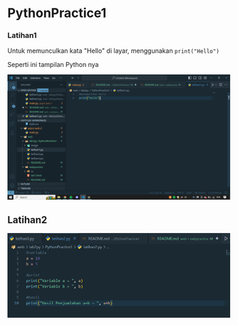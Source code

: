 # PythonPractice1


### Latihan1
Untuk memunculkan kata "Hello" di layar, menggunakan `print("Hello")`
<p> 
Seperti ini tampilan Python nya
</p>

<img src="image/sslat1.png" width="500">

## Latihan2

<img src="image/sslat2.png" width="500">
